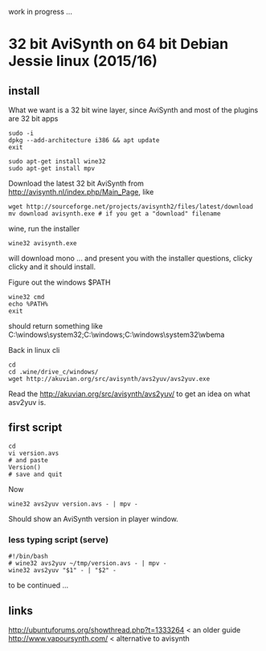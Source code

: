 work in progress ...

# 32 bit AviSynth on 64 bit Debian Jessie linux (2015/16)

## install

What we want is a 32 bit wine layer, since AviSynth and most of the plugins are 32 bit apps

    sudo -i
    dpkg --add-architecture i386 && apt update
    exit

    sudo apt-get install wine32
    sudo apt-get install mpv

Download the latest 32 bit AviSynth from <http://avisynth.nl/index.php/Main_Page>, like

    wget http://sourceforge.net/projects/avisynth2/files/latest/download
    mv download avisynth.exe # if you get a "download" filename

wine, run the installer

    wine32 avisynth.exe

will download mono ...
and present you with the installer questions, clicky clicky and it should install.

Figure out the windows $PATH

	wine32 cmd
	echo %PATH%
	exit

should return something like C:\windows\system32;C:\windows;C:\windows\system32\wbema

Back in linux cli
    
    cd
    cd .wine/drive_c/windows/
    wget http://akuvian.org/src/avisynth/avs2yuv/avs2yuv.exe

Read the <http://akuvian.org/src/avisynth/avs2yuv/> to get an idea on what asv2yuv is.

## first script

    cd
    vi version.avs
    # and paste
    Version()
    # save and quit

Now

    wine32 avs2yuv version.avs - | mpv -

Should show an AviSynth version in player window.

### less typing script (serve)

    #!/bin/bash
    # wine32 avs2yuv ~/tmp/version.avs - | mpv -
    wine32 avs2yuv "$1" - | "$2" -

to be continued ...

## links
<http://ubuntuforums.org/showthread.php?t=1333264> < an older guide  
<http://www.vapoursynth.com/> < alternative to avisynth


